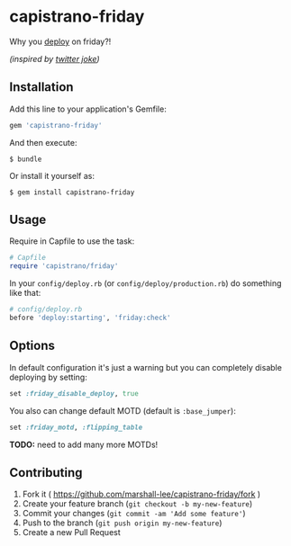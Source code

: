 # capistrano-friday

Why you [deploy](https://github.com/capistrano/capistrano) on friday?!

*(inspired by [twitter joke](https://twitter.com/yurykusik/status/556064634525204481))*

## Installation

Add this line to your application's Gemfile:

```ruby
gem 'capistrano-friday'
```

And then execute:

    $ bundle

Or install it yourself as:

    $ gem install capistrano-friday

## Usage

Require in Capfile to use the task:

```ruby
# Capfile
require 'capistrano/friday'
```

In your `config/deploy.rb` (or `config/deploy/production.rb`) do something like that:

```ruby
# config/deploy.rb
before 'deploy:starting', 'friday:check'
```

## Options

In default configuration it's just a warning but you can completely disable deploying by setting:

```ruby
set :friday_disable_deploy, true
```

You also can change default MOTD (default is `:base_jumper`):

```ruby
set :friday_motd, :flipping_table
```

**TODO:** need to add many more MOTDs!

## Contributing

1. Fork it ( https://github.com/marshall-lee/capistrano-friday/fork )
2. Create your feature branch (`git checkout -b my-new-feature`)
3. Commit your changes (`git commit -am 'Add some feature'`)
4. Push to the branch (`git push origin my-new-feature`)
5. Create a new Pull Request
